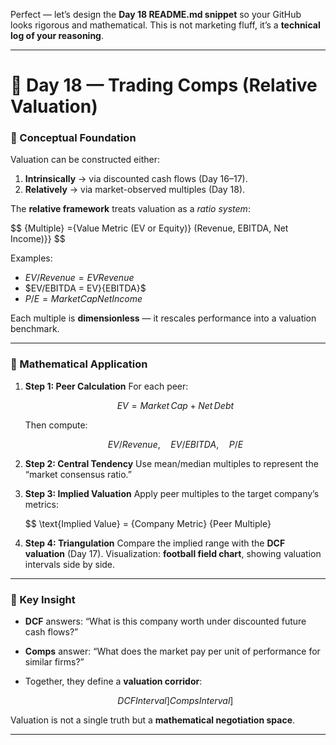 Perfect — let’s design the **Day 18 README.md snippet** so your GitHub looks rigorous and mathematical.
This is not marketing fluff, it’s a **technical log of your reasoning**.

---

# 📘 Day 18 — Trading Comps (Relative Valuation)

### 🔹 Conceptual Foundation

Valuation can be constructed either:

1. **Intrinsically** → via discounted cash flows (Day 16–17).
2. **Relatively** → via market-observed multiples (Day 18).

The **relative framework** treats valuation as a *ratio system*:

$$
{Multiple} ={Value Metric (EV or Equity)} (Revenue, EBITDA, Net Income)}}
$$

Examples:

* $EV/Revenue = {EV}{Revenue}$
* $EV/EBITDA = EV}{EBITDA}$
* $P/E = {Market Cap}{Net Income}$

Each multiple is **dimensionless** — it rescales performance into a valuation benchmark.

---

### 🔹 Mathematical Application

1. **Step 1: Peer Calculation**
   For each peer:

   $$
   EV = Market\,Cap + Net\,Debt
   $$

   Then compute:

   $$
   EV/Revenue, \quad EV/EBITDA, \quad P/E
   $$

2. **Step 2: Central Tendency**
   Use mean/median multiples to represent the “market consensus ratio.”

3. **Step 3: Implied Valuation**
   Apply peer multiples to the target company’s metrics:

   $$
   \text{Implied Value} = {Company Metric} {Peer Multiple}
   

4. **Step 4: Triangulation**
   Compare the implied range with the **DCF valuation** (Day 17).
   Visualization: **football field chart**, showing valuation intervals side by side.

---

### 🔹 Key Insight

* **DCF** answers: “What is this company worth under discounted future cash flows?”
* **Comps** answer: “What does the market pay per unit of performance for similar firms?”
* Together, they define a **valuation corridor**:

  $$
   {DCF Interval}]{Comps Interval}]
  $$

Valuation is not a single truth but a **mathematical negotiation space**.

---

 
